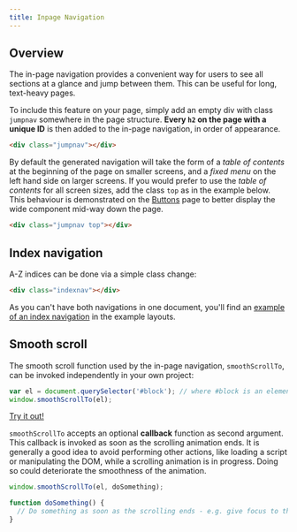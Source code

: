 ```yaml
---
title: Inpage Navigation
---
```

<div class="jumpnav"></div>

<h2 id="overview">Overview</h2>
The in-page navigation provides a convenient way for users to see all sections at a glance and jump between them. This can be useful for long, text-heavy pages.

To include this feature on your page, simply add an empty div with class <code>jumpnav</code> somewhere in the page structure. **Every <code>h2</code> on the page with a unique ID** is then added to the in-page navigation, in order of appearance.

```html
<div class="jumpnav"></div>
```

By default the generated navigation will take the form of a *table of contents* at the beginning of the page on smaller screens, and a *fixed menu* on the left hand side on larger screens. If you would prefer to use the *table of contents* for all screen sizes, add the class `top` as in the example below. This behaviour is demonstrated on the [Buttons](/components/buttons) page to better display the wide component mid-way down the page.

```html
<div class="jumpnav top"></div>
```

<h2 id="index">Index navigation</h2>
A-Z indices can be done via a simple class change:

```html
<div class="indexnav"></div>
```

As you can't have both navigations in one document, you'll find an <a href="/layouts/indexnav">example of an index navigation</a> in the example layouts.

<h2 id="smooth">Smooth scroll</h2>
The smooth scroll function used by the in-page navigation, <code>smoothScrollTo</code>, can be invoked independently in your own project:

```javascript
var el = document.querySelector('#block'); // where #block is an element with id="block"
window.smoothScrollTo(el);
```

<a href="javascript:smoothScrollTo(document.getElementById('smooth'))" class="button-small">Try it out!</a>

`smoothScrollTo` accepts an optional **callback** function as second argument. This callback is invoked as soon as the scrolling animation ends. It is generally a good idea to avoid performing other actions, like loading a script or manipulating the DOM, while a scrolling animation is in progress. Doing so could deteriorate the smoothness of the animation.

```javascript
window.smoothScrollTo(el, doSomething);

function doSomething() {
  // Do something as soon as the scrolling ends - e.g. give focus to the element, load more content, etc. 
}
```
